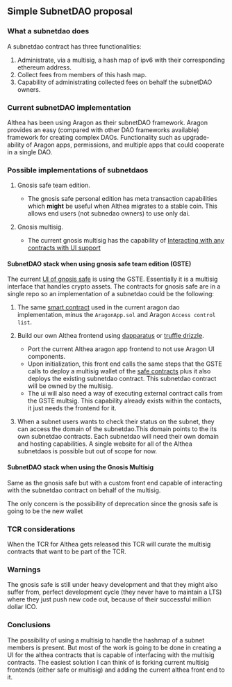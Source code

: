 ## Simple SubnetDAO proposal

### What a subnetdao does

A subnetdao contract has three functionalities:

 1. Administrate, via a multisig, a hash map of ipv6 with their corresponding ethereum address.
 2. Collect fees from members of this hash map.
 3. Capability of administrating collected fees on behalf the subnetDAO owners.

### Current subnetDAO implementation

Althea has been using Aragon as their subnetDAO framework. Aragon provides an easy (compared with other DAO frameworks available) framework for creating complex DAOs. Functionality such as upgrade-ability of Aragon apps, permissions, and multiple apps that could cooperate in a single DAO.

### Possible implementations of subnetdaos

1. Gnosis safe team edition.
    * The gnosis safe personal edition has meta transaction capabilities which **might** be useful when Althea migrates to a stable coin. This allows end users (not subnedao owners) to use only dai.

2. Gnosis multisig.
    * The current gnosis multisig has the capability of [Interacting with any contracts with UI support](https://github.com/gnosis/MultiSigWallet#features)


#### SubnetDAO stack when using gnosis safe team edition (GSTE)

The current [UI of gnosis safe](https://github.com/gnosis/safe-react) is using the GSTE. Essentially it is a multisig interface that handles crypto assets. The contracts for gnosis safe are in a single repo so an implementation of a subnetdao could be the following:

1. The same [smart contract](https://github.com/althea-mesh/aragon-node-list/blob/master/contracts/Althea.sol) used in the current aragon dao implementation, minus the `AragonApp.sol` and Aragon `Access control list`.

2. Build our own Althea frontend using [dapparatus](https://github.com/austintgriffith/dapparatus) or [truffle drizzle](https://truffleframework.com/drizzle).
    * Port the current Althea aragon app frontend to not use Aragon UI components.
    * Upon initialization, this front end calls the same steps that the GSTE calls to deploy a multisig wallet of the [safe contracts](https://github.com/gnosis/safe-contracts) plus it also deploys the existing subnetdao contract. This subnetdao contract will be owned by the multisig.
    * The ui will also need a way of executing external contract calls from the GSTE multsig. This capability already exists within the contacts, it just needs the frontend for it.
3.  When a subnet users wants to check their status on the subnet, they can access the domain of the subnetdao.This domain points to the its own subnetdao contracts. Each subnetdao will need their own domain and hosting capabilities. A single website for all of the Althea subnetdaos is possible but out of scope for now.

#### SubnetDAO stack when using the Gnosis Multisig

Same as the gnosis safe but with a custom front end capable of interacting with the subnetdao contract on behalf of the multisig.

The only concern is the possibility of deprecation since the gnosis safe is going to be the new wallet

### TCR considerations

When the TCR for Althea gets released this TCR will curate the multisig contracts that want to be part of the TCR.


### Warnings

The gnosis safe is still under heavy development and that they might also suffer from, perfect development cycle (they never have to maintain a LTS) where they just push new code out, because of their successful million dollar ICO.


### Conclusions

The possibility of using a multisig to handle the hashmap of a subnet members is present. But most of the work is going to be done in creating a UI for the althea  contracts that is capable of interfacing with the multisig contracts. The easiest solution I can think of is forking current multisig frontends (either safe or multisig) and adding the current althea front end to it.
